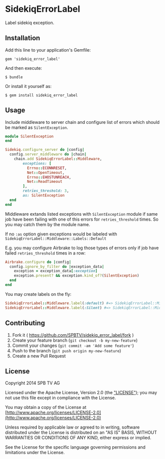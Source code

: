 # SidekiqErrorLabel

Label sidekiq exception.

## Installation

Add this line to your application's Gemfile:

    gem 'sidekiq_error_label'

And then execute:

    $ bundle

Or install it yourself as:

    $ gem install sidekiq_error_label

## Usage

Include middleware to server chain and configure list of errors which should be marked as `SilentException`. 

```ruby
module SilentException
end

Sidekiq.configure_server do |config|
  config.server_middleware do |chain|
    chain.add SidekiqErrorLabel::Middleware, 
        exceptions: [
          Errno::ECONNRESET,
          Net::OpenTimeout,
          Errno::EHOSTUNREACH,
          Net::ReadTimeout
        ], 
        retries_threshold: 3,
        as: SilentException
  end
end
```


Middleware extands listed exceptions with `SilentException` module if same job
have been failing with one of this errors for `retries_threshold` times. So you may catch them by the module name.

If no `:as` option given exceptions would be labeled with `SidekiqErrorLabel::Middleware::Labels::Default`

E.g. you may configure Airbrake to log those types of errors only if job have failed `retries_threshold` times in a row:

```ruby
Airbrake.configure do |config|
  config.ignore_by_filter do |exception_data|
    exception = exception_data[:exception]
    exception.present? && exception.kind_of?(SilentException)
  end
end
```

You may create labels on the fly:

```ruby
SidekiqErrorLabel::Middleware.label(:default) #=> SidekiqErrorLabel::Middleware::Labels::Default
SidekiqErrorLabel::Middleware.label(:Silent) #=> SidekiqErrorLabel::Middleware::Labels::Silent
```

## Contributing

1. Fork it ( https://github.com/SPBTV/sidekiq_error_label/fork )
2. Create your feature branch (`git checkout -b my-new-feature`)
3. Commit your changes (`git commit -am 'Add some feature'`)
4. Push to the branch (`git push origin my-new-feature`)
5. Create a new Pull Request

## License

Copyright 2014 SPB TV AG

Licensed under the Apache License, Version 2.0 (the ["LICENSE"](license)); you may not use this file except in compliance with the License.

You may obtain a copy of the License at [http://www.apache.org/licenses/LICENSE-2.0](http://www.apache.org/licenses/LICENSE-2.0)

Unless required by applicable law or agreed to in writing, software distributed under the License is distributed on an "AS IS" BASIS, WITHOUT WARRANTIES OR CONDITIONS OF ANY KIND, either express or implied. 

See the License for the specific language governing permissions and limitations under the License.

